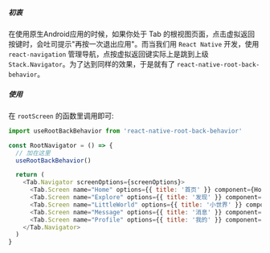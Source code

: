 ##### 初衷

在使用原生Android应用的时候，如果你处于 Tab 的根视图页面，点击虚拟返回按键时，会吐司提示"再按一次退出应用"。而当我们用 `React Native` 开发，使用 `react-navigation` 管理导航，点按虚拟返回键实际上是跳到上级 `Stack.Navigator`。为了达到同样的效果，于是就有了 `react-native-root-back-behavior`。

##### 使用

在 `rootScreen` 的函数里调用即可:

```javascript
import useRootBackBehavior from 'react-native-root-back-behavior'

const RootNavigator = () => {
  // 加在这里
  useRootBackBehavior()

  return (
    <Tab.Navigator screenOptions={screenOptions}>
      <Tab.Screen name="Home" options={{ title: '首页' }} component={HomePage} />
      <Tab.Screen name="Explore" options={{ title: '发现' }} component={ExplorePage} />
      <Tab.Screen name="LittleWorld" options={{ title: '小世界' }} component={LittleWorldPage} />
      <Tab.Screen name="Message" options={{ title: '消息' }} component={MessagePage} />
      <Tab.Screen name="Profile" options={{ title: '我的' }} component={ProfilePage} />
    </Tab.Navigator>
  )
}
```
